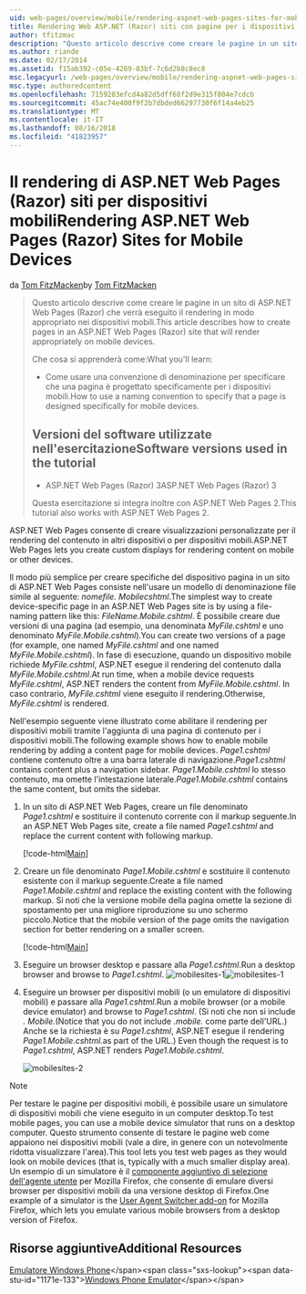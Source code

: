 ```yaml
---
uid: web-pages/overview/mobile/rendering-aspnet-web-pages-sites-for-mobile-devices
title: Rendering Web ASP.NET (Razor) siti con pagine per i dispositivi mobili | Microsoft Docs
author: tfitzmac
description: "Questo articolo descrive come creare le pagine in un sito di ASP.NET Web Pages (Razor) che verrà eseguito il rendering in modo appropriato nei dispositivi mobili. Contenuto dell'esercitazione: come è..."
ms.author: riande
ms.date: 02/17/2014
ms.assetid: f15ab392-c05e-4269-83bf-7c6d2b8c8ec8
msc.legacyurl: /web-pages/overview/mobile/rendering-aspnet-web-pages-sites-for-mobile-devices
msc.type: authoredcontent
ms.openlocfilehash: 7159283efcd4a82d5dff68f2d9e315f804e7cdcb
ms.sourcegitcommit: 45ac74e400f9f2b7dbded66297730f6f14a4eb25
ms.translationtype: MT
ms.contentlocale: it-IT
ms.lasthandoff: 08/16/2018
ms.locfileid: "41823957"
---
```

<a name="rendering-aspnet-web-pages-razor-sites-for-mobile-devices"></a><span data-ttu-id="1171e-104">Il rendering di ASP.NET Web Pages (Razor) siti per dispositivi mobili</span><span class="sxs-lookup"><span data-stu-id="1171e-104">Rendering ASP.NET Web Pages (Razor) Sites for Mobile Devices</span></span>
====================
<span data-ttu-id="1171e-105">da [Tom FitzMacken](https://github.com/tfitzmac)</span><span class="sxs-lookup"><span data-stu-id="1171e-105">by [Tom FitzMacken](https://github.com/tfitzmac)</span></span>

> <span data-ttu-id="1171e-106">Questo articolo descrive come creare le pagine in un sito di ASP.NET Web Pages (Razor) che verrà eseguito il rendering in modo appropriato nei dispositivi mobili.</span><span class="sxs-lookup"><span data-stu-id="1171e-106">This article describes how to create pages in an ASP.NET Web Pages (Razor) site that will render appropriately on mobile devices.</span></span>
> 
> <span data-ttu-id="1171e-107">Che cosa si apprenderà come:</span><span class="sxs-lookup"><span data-stu-id="1171e-107">What you'll learn:</span></span>
> 
> - <span data-ttu-id="1171e-108">Come usare una convenzione di denominazione per specificare che una pagina è progettato specificamente per i dispositivi mobili.</span><span class="sxs-lookup"><span data-stu-id="1171e-108">How to use a naming convention to specify that a page is designed specifically for mobile devices.</span></span>
>   
> 
> ## <a name="software-versions-used-in-the-tutorial"></a><span data-ttu-id="1171e-109">Versioni del software utilizzate nell'esercitazione</span><span class="sxs-lookup"><span data-stu-id="1171e-109">Software versions used in the tutorial</span></span>
> 
> 
> - <span data-ttu-id="1171e-110">ASP.NET Web Pages (Razor) 3</span><span class="sxs-lookup"><span data-stu-id="1171e-110">ASP.NET Web Pages (Razor) 3</span></span>
>   
> 
> <span data-ttu-id="1171e-111">Questa esercitazione si integra inoltre con ASP.NET Web Pages 2.</span><span class="sxs-lookup"><span data-stu-id="1171e-111">This tutorial also works with ASP.NET Web Pages 2.</span></span>


<span data-ttu-id="1171e-112">ASP.NET Web Pages consente di creare visualizzazioni personalizzate per il rendering del contenuto in altri dispositivi o per dispositivi mobili.</span><span class="sxs-lookup"><span data-stu-id="1171e-112">ASP.NET Web Pages lets you create custom displays for rendering content on mobile or other devices.</span></span>

<span data-ttu-id="1171e-113">Il modo più semplice per creare specifiche del dispositivo pagina in un sito di ASP.NET Web Pages consiste nell'usare un modello di denominazione file simile al seguente: <em>nomefile.</em> <em>Mobile</em><em>cshtml</em>.</span><span class="sxs-lookup"><span data-stu-id="1171e-113">The simplest way to create device-specific page in an ASP.NET Web Pages site is by using a file-naming pattern like this: <em>FileName.</em><em>Mobile</em><em>.cshtml</em>.</span></span> <span data-ttu-id="1171e-114">È possibile creare due versioni di una pagina (ad esempio, una denominata <em>MyFile.cshtml</em> e uno denominato <em>MyFile.Mobile.cshtml</em>).</span><span class="sxs-lookup"><span data-stu-id="1171e-114">You can create two versions of a page (for example, one named <em>MyFile.cshtml</em> and one named <em>MyFile.Mobile.cshtml</em>).</span></span> <span data-ttu-id="1171e-115">In fase di esecuzione, quando un dispositivo mobile richiede <em>MyFile.cshtml</em>, ASP.NET esegue il rendering del contenuto dalla <em>MyFile.Mobile.cshtml</em>.</span><span class="sxs-lookup"><span data-stu-id="1171e-115">At run time, when a mobile device requests <em>MyFile.cshtml</em>, ASP.NET renders the content from <em>MyFile.Mobile.cshtml</em>.</span></span> <span data-ttu-id="1171e-116">In caso contrario, <em>MyFile.cshtml</em> viene eseguito il rendering.</span><span class="sxs-lookup"><span data-stu-id="1171e-116">Otherwise, <em>MyFile.cshtml</em> is rendered.</span></span>

<span data-ttu-id="1171e-117">Nell'esempio seguente viene illustrato come abilitare il rendering per dispositivi mobili tramite l'aggiunta di una pagina di contenuto per i dispositivi mobili.</span><span class="sxs-lookup"><span data-stu-id="1171e-117">The following example shows how to enable mobile rendering by adding a content page for mobile devices.</span></span> <span data-ttu-id="1171e-118">*Page1.cshtml* contiene contenuto oltre a una barra laterale di navigazione.</span><span class="sxs-lookup"><span data-stu-id="1171e-118">*Page1.cshtml* contains content plus a navigation sidebar.</span></span> <span data-ttu-id="1171e-119">*Page1.Mobile.cshtml* lo stesso contenuto, ma omette l'intestazione laterale.</span><span class="sxs-lookup"><span data-stu-id="1171e-119">*Page1.Mobile.cshtml* contains the same content, but omits the sidebar.</span></span>

1. <span data-ttu-id="1171e-120">In un sito di ASP.NET Web Pages, creare un file denominato *Page1.cshtml* e sostituire il contenuto corrente con il markup seguente.</span><span class="sxs-lookup"><span data-stu-id="1171e-120">In an ASP.NET Web Pages site, create a file named *Page1.cshtml* and replace the current content with following markup.</span></span>

    [!code-html[Main](rendering-aspnet-web-pages-sites-for-mobile-devices/samples/sample1.html)]
2. <span data-ttu-id="1171e-121">Creare un file denominato *Page1.Mobile.cshtml* e sostituire il contenuto esistente con il markup seguente.</span><span class="sxs-lookup"><span data-stu-id="1171e-121">Create a file named *Page1.Mobile.cshtml* and replace the existing content with the following markup.</span></span> <span data-ttu-id="1171e-122">Si noti che la versione mobile della pagina omette la sezione di spostamento per una migliore riproduzione su uno schermo piccolo.</span><span class="sxs-lookup"><span data-stu-id="1171e-122">Notice that the mobile version of the page omits the navigation section for better rendering on a smaller screen.</span></span>

    [!code-html[Main](rendering-aspnet-web-pages-sites-for-mobile-devices/samples/sample2.html)]
3. <span data-ttu-id="1171e-123">Eseguire un browser desktop e passare alla *Page1.cshtml*.</span><span class="sxs-lookup"><span data-stu-id="1171e-123">Run a desktop browser and browse to *Page1.cshtml*.</span></span> <span data-ttu-id="1171e-124">![mobilesites-1](rendering-aspnet-web-pages-sites-for-mobile-devices/_static/image1.png)</span><span class="sxs-lookup"><span data-stu-id="1171e-124">![mobilesites-1](rendering-aspnet-web-pages-sites-for-mobile-devices/_static/image1.png)</span></span>
4. <span data-ttu-id="1171e-125">Eseguire un browser per dispositivi mobili (o un emulatore di dispositivi mobili) e passare alla *Page1.cshtml*.</span><span class="sxs-lookup"><span data-stu-id="1171e-125">Run a mobile browser (or a mobile device emulator) and browse to *Page1.cshtml*.</span></span> <span data-ttu-id="1171e-126">(Si noti che non si include *. Mobile.*</span><span class="sxs-lookup"><span data-stu-id="1171e-126">(Notice that you do not include *.mobile.*</span></span> <span data-ttu-id="1171e-127">come parte dell'URL.) Anche se la richiesta è su *Page1.cshtml*, ASP.NET esegue il rendering *Page1.Mobile.cshtml*.</span><span class="sxs-lookup"><span data-stu-id="1171e-127">as part of the URL.) Even though the request is to *Page1.cshtml*, ASP.NET renders *Page1.Mobile.cshtml*.</span></span>

    ![mobilesites-2](rendering-aspnet-web-pages-sites-for-mobile-devices/_static/image2.png)

> [!NOTE]
> <span data-ttu-id="1171e-129">Per testare le pagine per dispositivi mobili, è possibile usare un simulatore di dispositivi mobili che viene eseguito in un computer desktop.</span><span class="sxs-lookup"><span data-stu-id="1171e-129">To test mobile pages, you can use a mobile device simulator that runs on a desktop computer.</span></span> <span data-ttu-id="1171e-130">Questo strumento consente di testare le pagine web come appaiono nei dispositivi mobili (vale a dire, in genere con un notevolmente ridotta visualizzare l'area).</span><span class="sxs-lookup"><span data-stu-id="1171e-130">This tool lets you test web pages as they would look on mobile devices (that is, typically with a much smaller display area).</span></span> <span data-ttu-id="1171e-131">Un esempio di un simulatore è il [componente aggiuntivo di selezione dell'agente utente](http://addons.mozilla.org/firefox/addon/user-agent-switcher/) per Mozilla Firefox, che consente di emulare diversi browser per dispositivi mobili da una versione desktop di Firefox.</span><span class="sxs-lookup"><span data-stu-id="1171e-131">One example of a simulator is the [User Agent Switcher add-on](http://addons.mozilla.org/firefox/addon/user-agent-switcher/) for Mozilla Firefox, which lets you emulate various mobile browsers from a desktop version of Firefox.</span></span>


<a id="Additional_Resources"></a>
## <a name="additional-resources"></a><span data-ttu-id="1171e-132">Risorse aggiuntive</span><span class="sxs-lookup"><span data-stu-id="1171e-132">Additional Resources</span></span>


<span data-ttu-id="1171e-133">[Emulatore Windows Phone](https://msdn.microsoft.com/library/ff402563(v=VS.92).aspx)</span><span class="sxs-lookup"><span data-stu-id="1171e-133">[Windows Phone Emulator](https://msdn.microsoft.com/library/ff402563(v=VS.92).aspx)</span></span>
